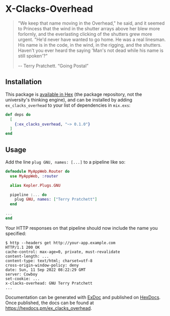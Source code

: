 # X-Clacks-Overhead

> "We keep that name moving in the Overhead," he said, and it seemed to Princess that the wind in the shutter arrays above her blew more forlornly, and the everlasting clicking of the shutters grew more urgent. "He'd never have wanted to go home. He was a real linesman. His name is in the code, in the wind, in the rigging, and the shutters. Haven't you ever heard the saying 'Man's not dead while his name is still spoken'?"
>
> -- Terry Pratchett. “Going Postal”

## Installation
This package is [available in Hex](https://hex.pm/packages/ex_clacks_overhead/0.1.0) (the package repository, not the university's thinking engine), and can be installed
by adding `ex_clacks_overhead` to your list of dependencies in `mix.exs`:

```elixir
def deps do
  [
    {:ex_clacks_overhead, "~> 0.1.0"}
  ]
end
```

## Usage
Add the line `plug GNU, names: [...]` to a pipeline like so:

```elixir
defmodule MyAppWeb.Router do
  use MyAppWeb, :router

  alias Kepler.Plugs.GNU

  pipeline :... do
    plug GNU, names: ["Terry Pratchett"]
  end

...
end
```

Your HTTP responses on that pipeline should now include the name you specified:
```
$ http --headers get http://your-app.example.com
HTTP/1.1 200 OK
cache-control: max-age=0, private, must-revalidate
content-length: ...
content-type: text/html; charset=utf-8
cross-origin-window-policy: deny
date: Sun, 11 Sep 2022 08:22:29 GMT
server: Cowboy
set-cookie: ...
x-clacks-overhead: GNU Terry Pratchett
...
```

Documentation can be generated with [ExDoc](https://github.com/elixir-lang/ex_doc)
and published on [HexDocs](https://hexdocs.pm). Once published, the docs can
be found at <https://hexdocs.pm/ex_clacks_overhead>.

